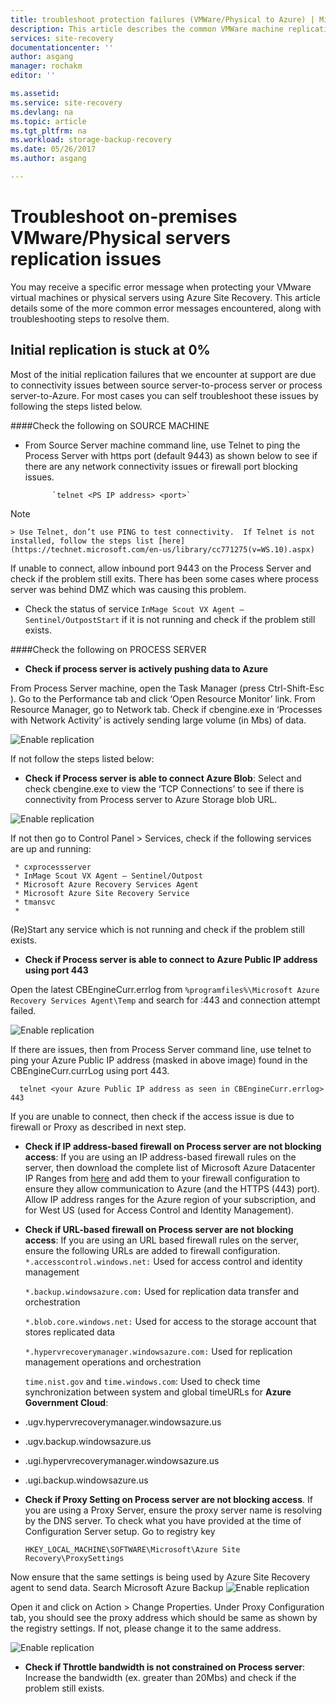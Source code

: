 ```yaml
---
title: troubleshoot protection failures (VMWare/Physical to Azure) | Microsoft Docs
description: This article describes the common VMWare machine replication failures and how to troubleshoot them
services: site-recovery
documentationcenter: ''
author: asgang
manager: rochakm
editor: ''

ms.assetid: 
ms.service: site-recovery
ms.devlang: na
ms.topic: article
ms.tgt_pltfrm: na
ms.workload: storage-backup-recovery
ms.date: 05/26/2017
ms.author: asgang

---
```

# Troubleshoot on-premises VMware/Physical servers replication  issues
You may receive a specific error message when protecting your VMware virtual machines or physical servers using Azure Site Recovery. This article details some of the more common error messages encountered, along with troubleshooting steps to resolve them.


## Initial replication is stuck at 0%
Most of the initial replication failures that we encounter at support are due to connectivity issues between source server-to-process server or process server-to-Azure.
For most cases you can self troubleshoot these issues by following the steps listed below.

####Check the following on SOURCE MACHINE
* From Source Server machine command line, use Telnet to ping the Process Server with https port (default 9443) as shown below to see if there are any network connectivity issues or firewall port blocking issues.
	 
			`telnet <PS IP address> <port>`
> [!NOTE]
	> Use Telnet, don’t use PING to test connectivity.  If Telnet is not installed, follow the steps list [here](https://technet.microsoft.com/en-us/library/cc771275(v=WS.10).aspx)

If unable to connect, allow inbound port 9443 on the Process Server and check if the problem still exits. There has been some cases where process server was behind DMZ which was causing this problem.

* Check the status of service `InMage Scout VX Agent – Sentinel/OutpostStart` if it is not running and check if the problem still exists.   
 
####Check the following on PROCESS SERVER

* **Check if process server is actively pushing data to Azure** 

From Process Server machine, open the Task Manager (press Ctrl-Shift-Esc ). Go to the Performance tab and click ‘Open Resource Monitor’ link. From Resource Manager, go to Network tab. Check if cbengine.exe in ‘Processes with Network Activity’ is actively sending large volume (in Mbs) of data.

![Enable replication](./media/site-recovery-protection-common-errors/cbengine.png)

If not follow the steps listed below:

* **Check if Process server is able to connect Azure Blob**: Select and check cbengine.exe to view the ‘TCP Connections’ to see if there is connectivity from Process server to Azure Storage blob URL.

![Enable replication](./media/site-recovery-protection-common-errors/rmonitor.png)

If not then go to Control Panel > Services, check if the following services are up and running:

     * cxprocessserver
     * InMage Scout VX Agent – Sentinel/Outpost
     * Microsoft Azure Recovery Services Agent
     * Microsoft Azure Site Recovery Service
     * tmansvc
     * 
(Re)Start any service which is not running and check if the problem still exists.

* **Check if Process server is able to connect to Azure Public IP address using port 443**

Open the latest CBEngineCurr.errlog from `%programfiles%\Microsoft Azure Recovery Services Agent\Temp` and search for :443  and connection attempt failed.

![Enable replication](./media/site-recovery-protection-common-errors/logdetails1.png)

If there are issues, then from Process Server command line, use telnet to ping your Azure Public IP address (masked in above image) found in the CBEngineCurr.currLog using port 443.

      telnet <your Azure Public IP address as seen in CBEngineCurr.errlog>  443
If you are unable to connect, then check if the access issue is due to firewall or Proxy as described in next step.


* **Check if IP address-based firewall on Process server are not blocking access**: If you are using an IP address-based firewall rules on the server, then download the complete list of Microsoft Azure Datacenter IP Ranges from [here](https://www.microsoft.com/download/details.aspx?id=41653) and add them to your firewall configuration to ensure they allow communication to Azure (and the HTTPS (443) port).  Allow IP address ranges for the Azure region of your subscription, and for West US (used for Access Control and Identity Management).

* **Check if URL-based firewall on Process server are not blocking access**:  If you are using an URL based firewall rules on the server, ensure the following URLs are added to firewall configuration.      
  `*.accesscontrol.windows.net:` Used for access control and identity management

  `*.backup.windowsazure.com:` Used for replication data transfer and orchestration

  `*.blob.core.windows.net:` Used for access to the storage account that stores replicated data

  `*.hypervrecoverymanager.windowsazure.com:` Used for replication management operations and orchestration

  `time.nist.gov` and `time.windows.com`: Used to check time synchronization between system and global timeURLs for **Azure Government Cloud**:

* .ugv.hypervrecoverymanager.windowsazure.us
* .ugv.backup.windowsazure.us
* .ugi.hypervrecoverymanager.windowsazure.us
* .ugi.backup.windowsazure.us 

* **Check if Proxy Setting on Process server are not blocking access**.  If you are using a Proxy Server, ensure the proxy server name is resolving by the DNS server.
To check what you have provided at the time of Configuration Server setup. Go to registry key

	`HKEY_LOCAL_MACHINE\SOFTWARE\Microsoft\Azure Site Recovery\ProxySettings`

Now ensure that the same settings is being used by Azure Site Recovery agent to send data.
Search Microsoft Azure  Backup 
![Enable replication](./media/site-recovery-protection-common-errors/mab.png)

Open it and click on Action > Change Properties. Under Proxy Configuration tab, you should see the proxy address which should be same as shown by the registry settings. If not, please change it to the same address.

![Enable replication](./media/site-recovery-protection-common-errors/mab_proxy.png)

* **Check if Throttle bandwidth is not constrained on Process server**:  Increase the bandwidth (ex. greater than 20Mbs) and check if the problem still exists.
